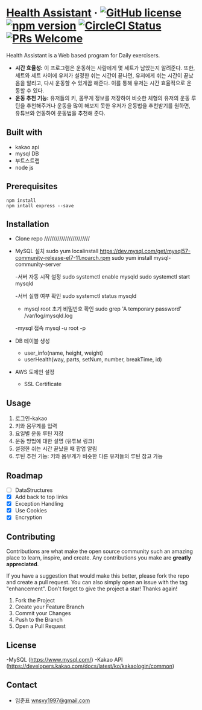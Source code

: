 # [Health Assistant](https://reactjs.org/) &middot; [![GitHub license](https://img.shields.io/badge/license-MIT-blue.svg)](https://github.com/facebook/react/blob/main/LICENSE) [![npm version](https://img.shields.io/npm/v/react.svg?style=flat)](https://www.npmjs.com/package/react) [![CircleCI Status](https://circleci.com/gh/facebook/react.svg?style=shield&circle-token=:circle-token)](https://circleci.com/gh/facebook/react) [![PRs Welcome](https://img.shields.io/badge/PRs-welcome-brightgreen.svg)](https://reactjs.org/docs/how-to-contribute.html#your-first-pull-request)

Health Assistant is a Web based program for Daily exercisers.

* **시간 효율성:** 이 프로그램은 운동하는 사람에게 몇 세트가 남았는지 알려준다. 또한, 세트와 세트 사이에 유저가 설정한 쉬는 시간이 끝나면, 유저에게 쉬는 시간이 끝났음을 알리고, 다시 운동할 수 있게끔 해준다. 이를 통해 유저는 시간 효율적으로 운동할 수 있다.
* **운동 추천 기능:** 유저들의 키, 몸무게 정보를 저장하여 비슷한 체형의 유저의 운동 루틴을 추천해주거나 운동을 많이 해보지 못한 유저가 운동법을 추천받기를 원하면, 유튜브와 연동하여 운동법을 추천해 준다.

## Built with
- kakao api
- mysql DB
- 부트스트랩
- node js

## Prerequisites
```
npm install
npm intall express --save
```

## Installation
- Clone repo
  ////////////////////////

- MySQL 설치
  sudo yum localinstall https://dev.mysql.com/get/mysql57-community-release-el7-11.noarch.rpm
  sudo yum install mysql-community-server
   
   -서버 자동 시작 설정
    sudo systemctl enable mysqld
    sudo systemctl start mysqld
  
   -서버 실행 여부 확인
    sudo systemctl status mysqld

   - mysql root 초기 비밀번호 확인
    sudo grep 'A temporary password' /var/log/mysqld.log

   -mysql 접속
    mysql -u root -p

- DB 테이블 생성
   - user_info(name, height, weight)
   - userHealth(way, parts, setNum, number, breakTime, id)

- AWS 도메인 설정
   - SSL Certificate

## Usage

  1. 로그인-kakao
  2. 키와 몸무게를 입력
  3. 요일별 운동 루틴 저장
  4. 운동 방법에 대한 설명 (유튜브 링크)
  4. 설정한 쉬는 시간 끝났을 때 팝업 알림
  5. 루틴 추천 기능: 키와 몸무게가 비슷한 다른 유저들의 루틴 참고 가능

## Roadmap

- [ ] DataStructures
- [x] Add back to top links
- [x] Exception Handling
- [x] Use Cookies 
- [x] Encryption

## Contributing

Contributions are what make the open source community such an amazing place to learn, inspire, and create. Any contributions you make are **greatly appreciated**.

If you have a suggestion that would make this better, please fork the repo and create a pull request. You can also simply open an issue with the tag "enhancement".
Don't forget to give the project a star! Thanks again!

1. Fork the Project
2. Create your Feature Branch 
3. Commit your Changes 
4. Push to the Branch
5. Open a Pull Request

## License
-MySQL (https://www.mysql.com/)
-Kakao API (https://developers.kakao.com/docs/latest/ko/kakaologin/common)


## Contact
- 임준표 wnsvy1997@gmail.com

